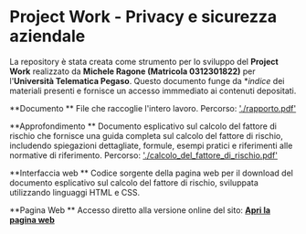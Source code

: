 # Project Work - Privacy e sicurezza aziendale

La repository è stata creata come strumento per lo sviluppo del **Project Work** realizzato da **Michele Ragone (Matricola 0312301822)** per l'**Università Telematica Pegaso**. Questo documento funge da **indice* dei materiali presenti e fornisce un accesso immmediato ai contenuti depositati.

**Documento **
File che raccoglie l'intero lavoro.
Percorso: ['./rapporto.pdf'](./rapporto.pdf)

**Approfondimento **
Documento esplicativo sul calcolo del fattore di rischio che fornisce una guida completa sul calcolo del fattore di rischio, includendo spiegazioni dettagliate, formule, esempi pratici e riferimenti alle normative di riferimento.
Percorso: ['./calcolo_del_fattore_di_rischio.pdf'](./calcolo_del_fattore_di_rischio.pdf)

**Interfaccia web **
Codice sorgente della pagina web per il download del documento esplicativo sul calcolo del fattore di rischio, sviluppata utilizzando linguaggi HTML e CSS.

**Pagina Web **
Accesso diretto alla versione online del sito: **[Apri la pagina web](https://)**


